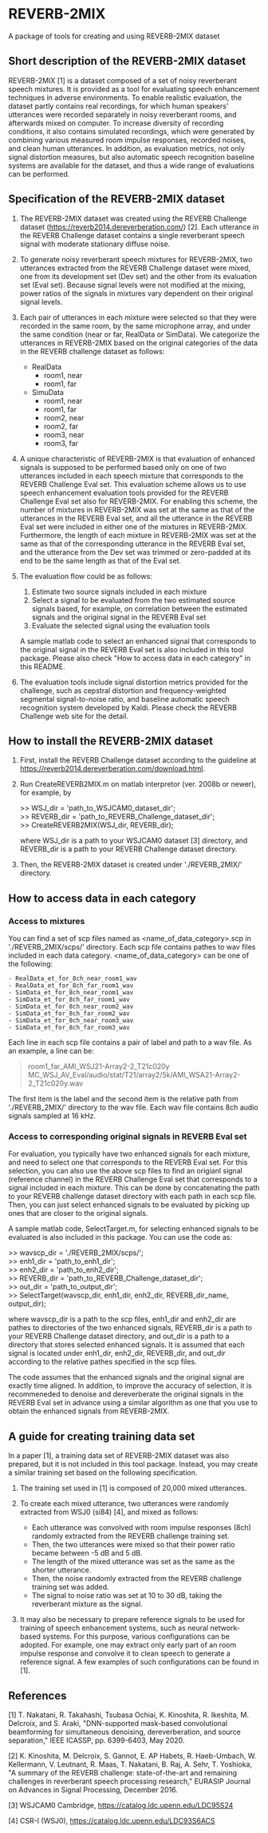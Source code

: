 # REVERB-2MIX

A package of tools for creating and using REVERB-2MIX dataset

## Short description of the REVERB-2MIX dataset

REVERB-2MIX [1] is a dataset composed of a set of noisy reverberant speech mixtures. It is provided as a tool for evaluating speech enhancement techniques in adverse environments. To enable realistic evaluation, the dataset partly contains real recordings, for which human speakers' utterances were recorded separately in noisy reverberant rooms, and afterwards mixed on computer. To increase diversity of recording conditions, it also contains simulated recordings, which were generated by combining various measured room impulse responses, recorded noises, and clean human utterances. In addition, as evaluation metrics, not only signal distortion measures, but also automatic speech recognition baseline systems are available for the dataset, and thus a wide range of evaluations can be performed. 

## Specification of the REVERB-2MIX dataset

1.  The REVERB-2MIX dataset was created using the REVERB Challenge dataset (<https://reverb2014.dereverberation.com/>) [2]. Each utterance in the REVERB Challenge dataset contains a single reverberant speech signal with moderate stationary diffuse noise. 

2.  To generate noisy reverberant speech mixtures for REVERB-2MIX, two utterances extracted from the REVERB Challenge dataset were mixed, one from its development set (Dev set) and the other from its evaluation set (Eval set). Because signal levels were not modified at the mixing, power ratios of the signals in mixtures vary dependent on their original signal levels.

3.  Each pair of utterances in each mixture were selected so that they were recorded in the same room, by the same microphone array, and under the same condition (near or far, RealData or SimData). We categorize the utterances in REVERB-2MIX based on the original categories of the data in the REVERB challenge dataset as 
    follows:
    - RealData
        - room1, near
        - room1, far
    - SimuData
        - room1, near
        - room1, far
        - room2, near
        - room2, far
        - room3, near
        - room3, far

4.  A unique characteristic of REVERB-2MIX is that evaluation of enhanced signals is supposed to be performed based only on one of two utterances included in each speech mixture that corresponds to the REVERB Challenge Eval set. This evaluation scheme allows us to use speech enhancement evaluation tools provided for the REVERB Challenge Eval set also for REVERB-2MIX. For enabling this scheme, the number of mixtures in REVERB-2MIX was set at the same as that of the utterances in the REVERB Eval set, and all the utterance in the REVERB Eval set were included in either one of the mixtures in REVERB-2MIX. Furthermore, the length of each mixture in REVERB-2MIX was set at the same as that of the corresponding utterance in the REVERB Eval set, and the utterance from the Dev set was trimmed or zero-padded at its end to be the same length as that of the Eval set.

5.  The evaluation flow could be as follows:  
    1. Estimate two source signals included in each mixture
    2. Select a signal to be evaluated from the two estimated source signals based, for example, on correlation between the estimated signals and the original signal in the REVERB Eval set
    3. Evaluate the selected signal using the evaluation tools  
    
    A sample matlab code to select an enhanced signal that corresponds to the original signal in the REVERB Eval set is also included in this tool package. Please also check "How to access data in each category" in this README.

6.  The evaluation tools include signal distortion metrics provided for the challenge, such as cepstral distortion and frequency-weighted segmental signal-to-noise ratio, and baseline automatic speech recognition system developed by Kaldi. Please check the REVERB Challenge web site for the detail.

## How to install the REVERB-2MIX dataset

1.  First, install the REVERB Challenge dataset according to the guideline at <https://reverb2014.dereverberation.com/download.html>. 

2.  Run CreateREVERB2MIX.m on matlab interpretor (ver. 2008b or newer), for example, by

    \>> WSJ_dir = 'path_to_WSJCAM0_dataset_dir';  
    \>> REVERB_dir = 'path_to_REVERB_Challenge_dataset_dir';  
    \>> CreateREVERB2MIX(WSJ_dir, REVERB_dir);  

    where WSJ_dir is a path to your WSJCAM0 dataset [3] directory, and REVERB_dir is a path to your REVERB Challenge dataset directory.

3.  Then, the REVERB-2MIX dataset is created under './REVERB_2MIX/' directory.

## How to access data in each category

### Access to mixtures

You can find a set of scp files named as &lt;name_of_data_category>.scp in './REVERB_2MIX/scps/' directory.  Each scp file contains pathes to wav files included in each data category. &lt;name_of_data_category> can be one of the following:

    - RealData_et_for_8ch_near_room1_wav 
    - RealData_et_for_8ch_far_room1_wav
    - SimData_et_for_8ch_near_room1_wav
    - SimData_et_for_8ch_far_room1_wav
    - SimData_et_for_8ch_near_room2_wav
    - SimData_et_for_8ch_far_room2_wav
    - SimData_et_for_8ch_near_room3_wav
    - SimData_et_for_8ch_far_room3_wav

Each line in each scp file contains a pair of label and path to a wav file. As an example, a line can be:

> room1_far_AMI_WSJ21-Array2-2_T21c020y MC_WSJ_AV_Eval/audio/stat/T21/array2/5k/AMI_WSA21-Array2-2_T21c020y.wav

The first item is the label and the second item is the relative path from './REVERB_2MIX/' directory to the wav file. Each wav file contains 8ch audio signals sampled at 16 kHz.

### Access to corresponding original signals in REVERB Eval set

For evaluation, you typically have two enhanced signals for each mixture, and need to select one that corresponds to the REVERB Eval set. For this selection, you can also use the above scp files to find an origianl signal (reference channel) in the REVERB Challenge Eval set that corresponds to a signal included in each mixture. This can be done by concatenating the path to your REVERB challenge dataset directory with each path in each scp file. Then, you can just select enhanced signals to be evaluated by picking up ones that are closer to the original signals.

A sample matlab code, SelectTarget.m, for selecting enhanced signals to be evaluated is also included in this package. You can use the code as:

 \>> wavscp_dir = './REVERB_2MIX/scps/';  
 \>> enh1_dir = 'path_to_enh1_dir';  
 \>> enh2_dir = 'path_to_enh2_dir';  
 \>> REVERB_dir = 'path_to_REVERB_Challenge_dataset_dir';  
 \>> out_dir = 'path_to_output_dir';  
 \>> SelectTarget(wavscp_dir, enh1_dir, enh2_dir, REVERB_dir_name, output_dir);  

 where wavscp_dir is a path to the scp files, enh1_dir and enh2_dir are pathes to directories of the two enhanced signals, REVERB_dir is a path to your REVERB Challenge dataset directory, and out_dir is a path to a directory that stores selected enhanced signals. It is assumed that each signal is located under enh1_dir, enh2_dir, REVERB_dir, and out_dir according to the relative pathes specified in the scp files.

The code assumes that the enhanced signals and the original signal are exactly time aligned. In addition, to improve the accuracy of selection, it is recommeneded to denoise and dereverberate the original signals in the REVERB Eval set in advance using a similar algorithm as one that you use to obtain the enhanced signals from REVERB-2MIX.

## A guide for creating training data set

In a paper [1], a training data set of REVERB-2MIX dataset was also prepared, but it is not included in this tool package. Instead, you may create a similar training set based on the following specification.

1.  The training set used in [1] is composed of 20,000 mixed utterances.

2.  To create each mixed utterance, two utterances were randomly extracted from WSJ0 (si84) [4], and mixed as follows:
    -   Each utterance was convolved with room impulse responses (8ch) randomly extracted from the REVERB challenge training set.
    -   Then, the two utterances were mixed so that their power ratio became between -5 dB and 5 dB.
    -   The length of the mixed utterance was set as the same as the shorter utterance.
    -   Then, the noise randomly extracted from the REVERB challenge training set was added.
    -   The signal to noise ratio was set at 10 to 30 dB, taking the reverberant mixture as the signal.

3.  It may also be necessary to prepare reference signals to be used for training of speech enhancement systems, such as neural network-based systems. For this purpose, various configurations can be adopted. For example, one may extract only early part of an room impulse response and convolve it to clean speech to generate a reference signal. A few examples of such configurations can be found in [1].

## References

[1] T. Nakatani, R. Takahashi, Tsubasa Ochiai, K. Kinoshita, R. Ikeshita, M. Delcroix, and S. Araki, "DNN-supported mask-based convolutional beamforming for simultaneous denoising, dereverberation, and source separation," IEEE ICASSP, pp. 6399-6403, May 2020.  

[2] K. Kinoshita, M. Delcroix, S. Gannot, E. AP Habets, R. Haeb-Umbach, W. Kellermann, V. Leutnant, R. Maas, T. Nakatani, B. Raj, A. Sehr, T. Yoshioka, "A summary of the REVERB challenge: state-of-the-art and remaining challenges in reverberant speech processing research," EURASIP Journal on Advances in Signal Processing, December 2016.  

[3] WSJCAM0 Cambridge, <https://catalog.ldc.upenn.edu/LDC95S24>  

[4] CSR-I (WSJ0), <https://catalog.ldc.upenn.edu/LDC93S6ACS>
